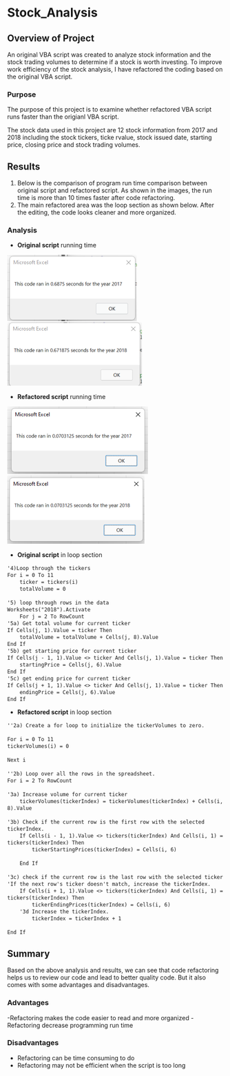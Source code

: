 # Stock_Analysis

## Overview of Project
An original VBA script was created to analyze stock information and the stock trading volumes to determine if a stock is worth investing. To improve work efficiency of the stock analysis, I have refactored the coding based on the original VBA script. 

### Purpose
The purpose of this project is to examine whether refactored VBA script runs faster than the origianl VBA script.

The stock data used in this project are 12 stock information from 2017 and 2018 including the stock tickers, ticke rvalue, stock issued date, starting price, closing price and stock trading volumes. 

## Results

1. Below is the comparison of program run time comparison between original script and refactored script. As shown in the images, the run time is more than 10 times faster after code refactoring. 
2. The main refactored area was the loop section as shown below. After the editing, the code looks cleaner and more organized.

### Analysis
 - **Original script** running time 

 ![](Resources/Original_scirpt_2017.png)
 ![](Resources/Original_scirpt_2018.png)
 
 - **Refactored script** running time 
 
 ![](Resources/VBA_Challenge_2017.png)
 ![](Resources/VBA_Challenge_2018.png)


- **Original script** in loop section
```
'4)Loop through the tickers
For i = 0 To 11
    ticker = tickers(i)
    totalVolume = 0 

'5) loop through rows in the data
Worksheets("2018").Activate
    For j = 2 To RowCount
'5a) Get total volume for current ticker
If Cells(j, 1).Value = ticker Then
    totalVolume = totalVolume + Cells(j, 8).Value
End If
'5b) get starting price for current ticker
If Cells(j - 1, 1).Value <> ticker And Cells(j, 1).Value = ticker Then
    startingPrice = Cells(j, 6).Value
End If
'5c) get ending price for current ticker
If Cells(j + 1, 1).Value <> ticker And Cells(j, 1).Value = ticker Then
    endingPrice = Cells(j, 6).Value
End If
```
- **Refactored script** in loop section
```
''2a) Create a for loop to initialize the tickerVolumes to zero.

For i = 0 To 11
tickerVolumes(i) = 0

Next i

''2b) Loop over all the rows in the spreadsheet.
For i = 2 To RowCount

'3a) Increase volume for current ticker
    tickerVolumes(tickerIndex) = tickerVolumes(tickerIndex) + Cells(i, 8).Value

'3b) Check if the current row is the first row with the selected tickerIndex.
    If Cells(i - 1, 1).Value <> tickers(tickerIndex) And Cells(i, 1) = tickers(tickerIndex) Then
        tickerStartingPrices(tickerIndex) = Cells(i, 6)

    End If

'3c) check if the current row is the last row with the selected ticker
'If the next row's ticker doesn't match, increase the tickerIndex.
    If Cells(i + 1, 1).Value <> tickers(tickerIndex) And Cells(i, 1) = tickers(tickerIndex) Then
        tickerEndingPrices(tickerIndex) = Cells(i, 6)
    '3d Increase the tickerIndex.
        tickerIndex = tickerIndex + 1

End If
```
## Summary
Based on the above analysis and results, we can see that code refactoring helps us to review our code and lead to better quality code. But it also comes with some advantages and disadvantages. 
### Advantages
 -Refactoring makes the code easier to read and more organized
 -Refactoring decrease programming run time
### Disadvantages
 - Refactoring can be time consuming to do
 - Refactoring may not be efficient when the script is too long
